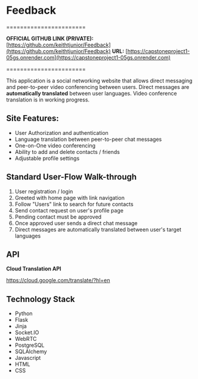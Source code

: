 # Feedback #
=======================

**OFFICIAL GITHUB LINK (PRIVATE):**  [https://github.com/keithtjunior/Feedback](https://github.com/keithtjunior/Feedback)
**URL:** [https://capstoneproject1-05gs.onrender.com](https://capstoneproject1-05gs.onrender.com)

=======================

This application is a social networking website that allows direct messaging and peer-to-peer video conferencing between users. Direct messages are **automatically translated** between user languages. Video conference translation is in working progress. 

## Site Features: ##

- User Authorization and authentication
- Language translation between peer-to-peer chat messages
- One-on-One video conferencing
- Ability to add and delete contacts / friends
- Adjustable profile settings

## Standard User-Flow Walk-through ##

1. User registration / login 
2. Greeted with home page with link navigation
3. Follow "Users" link to search for future contacts
4. Send contact request on user's profile page
5. Pending contact must be approved
6. Once approved user sends a direct chat message
7. Direct messages are automatically translated between user's target languages

## API ##

**Cloud Translation API**

[https://cloud.google.com/translate/?hl=en ](https://cloud.google.com/translate/?hl=en )

## Technology Stack ##

- Python
- Flask
- Jinja
- Socket.IO
- WebRTC
- PostgreSQL
- SQLAlchemy
- Javascript
- HTML
- CSS


